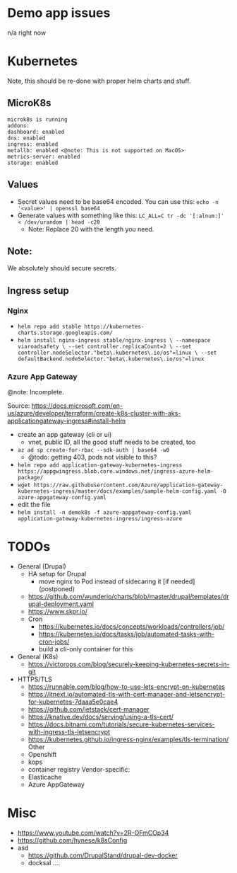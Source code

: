 # Demo app issues

n/a right now

# Kubernetes

Note, this should be re-done with proper helm charts and stuff.

## MicroK8s

```text
microk8s is running
addons:
dashboard: enabled
dns: enabled
ingress: enabled
metallb: enabled <@note: This is not supported on MacOS>
metrics-server: enabled
storage: enabled
```


## Values

- Secret values need to be base64 encoded. You can use this: `echo -n '<value>' | openssl base64`
- Generate values with something like this: `LC_ALL=C tr -dc '[:alnum:]' < /dev/urandom | head -c20`
    - Note: Replace 20 with the length you need.

## Note:

We absolutely should secure secrets.


## Ingress setup

### Nginx
- `helm repo add stable https://kubernetes-charts.storage.googleapis.com/`
- `helm install nginx-ingress stable/nginx-ingress \
    --namespace viaroadsafety \
    --set controller.replicaCount=2 \
    --set controller.nodeSelector."beta\.kubernetes\.io/os"=linux \
    --set defaultBackend.nodeSelector."beta\.kubernetes\.io/os"=linux`

### Azure App Gateway

@note: Incomplete.

Source: <https://docs.microsoft.com/en-us/azure/developer/terraform/create-k8s-cluster-with-aks-applicationgateway-ingress#install-helm>

- create an app gateway (cli or ui)
    - vnet, public ID, all the good stuff needs to be created, too
- `az ad sp create-for-rbac --sdk-auth | base64 -w0`
    - @todo: getting 403, pods not visible to this?
- `helm repo add application-gateway-kubernetes-ingress https://appgwingress.blob.core.windows.net/ingress-azure-helm-package/`
- `wget https://raw.githubusercontent.com/Azure/application-gateway-kubernetes-ingress/master/docs/examples/sample-helm-config.yaml -O azure-appgateway-config.yaml`
- edit the file
- `helm install -n demok8s -f azure-appgateway-config.yaml application-gateway-kubernetes-ingress/ingress-azure`

# TODOs

- General (Drupal)
    - HA setup for Drupal
        - move nginx to Pod instead of sidecaring it [if needed] (postponed)
    - https://github.com/wunderio/charts/blob/master/drupal/templates/drupal-deployment.yaml
    - https://www.skpr.io/
    - Cron
        - https://kubernetes.io/docs/concepts/workloads/controllers/job/
        - https://kubernetes.io/docs/tasks/job/automated-tasks-with-cron-jobs/
        - build a cli-only container for this       
- General (K8s)
   - https://victorops.com/blog/securely-keeping-kubernetes-secrets-in-git          
- HTTPS/TLS
    - https://runnable.com/blog/how-to-use-lets-encrypt-on-kubernetes
    - https://itnext.io/automated-tls-with-cert-manager-and-letsencrypt-for-kubernetes-7daaa5e0cae4
    - https://github.com/jetstack/cert-manager
    - https://knative.dev/docs/serving/using-a-tls-cert/
    - https://docs.bitnami.com/tutorials/secure-kubernetes-services-with-ingress-tls-letsencrypt
    - https://kubernetes.github.io/ingress-nginx/examples/tls-termination/
Other
    - Openshift
    - kops
    - container registry
Vendor-specific:
    - Elasticache
    - Azure AppGateway
    
# Misc
- https://www.youtube.com/watch?v=2R-OFmCOp34    
- https://github.com/hynese/k8sConfig
- asd
    - https://github.com/DrupalStand/drupal-dev-docker
    - docksal
    ....